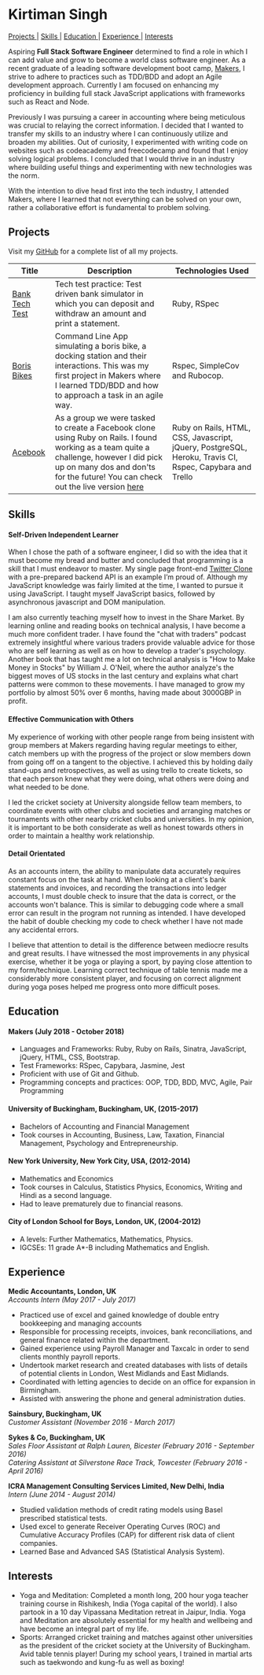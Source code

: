# Kirtiman Singh

                                                                                                                   
[Projects ](#projects) |
[Skills ](#skills) |
[Education ](#education) |
[Experience ](#experience) |
[Interests ](#interests)


Aspiring **Full Stack Software Engineer** determined to find a role in which I can add value and grow to become a world class software engineer. As a recent graduate of a leading software development boot camp, [Makers](https://makers.tech/), I strive to adhere to practices such as TDD/BDD and adopt an Agile development approach. Currently I am focused on enhancing my proficiency in building full stack JavaScript applications with frameworks such as React and Node.

Previously I was pursuing a career in accounting where being meticulous was crucial to relaying the correct information. I decided that I wanted to transfer my skills to an industry where I can continuously utilize and broaden my abilities. Out of curiosity, I experimented with writing code on websites such as codeacademy and freecodecamp and found that I enjoy solving logical problems. I concluded that I would thrive in an industry where building useful things and experimenting with new technologies was the norm.

With the intention to dive head first into the tech industry, I attended Makers, where I learned that not everything can be solved on your own, rather a collaborative effort is fundamental to problem solving.


## Projects
Visit my [GitHub](https://github.com/kirtimansingh93 "Checkout my Github!") for a complete list of all my projects.

| Title | Description | Technologies Used |
|--|--|--|
| [Bank Tech Test](https://github.com/kirtimansingh93/Bank-Tech-Test) | Tech test practice: Test driven bank simulator in which you can deposit and withdraw an amount and print a statement.   | Ruby, RSpec |
| [Boris Bikes](https://github.com/kirtimansingh93/Boris-Bikes) | Command Line App simulating a boris bike, a docking station and their interactions. This was my first project in Makers where I learned TDD/BDD and how to approach a task in an agile way. | Rspec, SimpleCov and Rubocop. |
| [Acebook](https://github.com/kirtimansingh93/acebook-Team-and-a-half) | As a group we were tasked to create a Facebook clone using Ruby on Rails. I found working as a team quite a challenge, however I did pick up on many dos and don'ts for the future! You can check out the live version [here](https://murmuring-earth-81334.herokuapp.com/)| Ruby on Rails, HTML, CSS, Javascript, jQuery, PostgreSQL, Heroku, Travis CI, Rspec, Capybara and Trello |



## Skills


#### Self-Driven Independent Learner

When I chose the path of a software engineer, I did so with the idea that it must become my bread and butter and concluded that programming is a skill that I must endeavor to master. My single page front-end [Twitter Clone](https://github.com/kirtimansingh93/chitter-frontend) with a pre-prepared backend API is an example I’m proud of.  Although my JavaScript knowledge was fairly limited at the time, I wanted to pursue it using JavaScript. I taught myself JavaScript basics, followed by asynchronous javascript and DOM manipulation.

I am also currently teaching myself how to invest in the Share Market. By learning online and reading books on technical analysis, I have become a much more confident trader. I have found the "chat with traders" podcast extremely insightful where various traders provide valuable advice for those who are self learning as well as on how to develop a trader's psychology. Another book that has taught me a lot on technical analysis is "How to Make Money in Stocks" by William J. O'Neil, where the author analyze's the biggest moves of US stocks in the last century and explains what chart patterns were common to these movements. I have managed to grow my portfolio by almost 50% over 6 months, having made about 3000GBP in profit.


#### Effective Communication with Others

My experience of working with other people range from being insistent with group members at Makers regarding having regular meetings to either, catch members up with the progress of the project or slow members down from going off on a tangent to the objective. I achieved this by holding daily stand-ups and retrospectives, as well as using trello to create tickets, so that each person knew what they were doing, what others were doing and what needed to be done.

I led the cricket society at University alongside fellow team members, to coordinate events with other clubs and societies and arranging matches or tournaments with other nearby cricket clubs and universities. In my opinion, it is important to be both considerate as well as honest towards others in order to maintain a healthy work relationship.


#### Detail Orientated

As an accounts intern, the ability to manipulate data accurately requires constant focus on the task at hand. When looking at a client's bank statements and invoices, and recording the transactions into ledger accounts, I must double check to insure that the data is correct, or the accounts won't balance. This is similar to debugging code where a small error can result in the program not running as intended. I have developed the habit of double checking my code to check whether I have not made any accidental errors.

I believe that attention to detail is the difference between mediocre results and great results.  I have witnessed the most improvements in any physical exercise, whether it be yoga or playing a sport, by paying close attention to my form/technique. Learning correct technique of table tennis made me a considerably more consistent player, and focusing on correct alignment during yoga poses helped me progress onto more difficult poses.


## Education

#### Makers (July 2018 - October 2018)

- Languages and Frameworks: Ruby, Ruby on Rails, Sinatra, JavaScript, jQuery, HTML, CSS, Bootstrap.
- Test Frameworks: RSpec, Capybara, Jasmine, Jest
- Proficient with use of Git and Github.
- Programming concepts and practices: OOP, TDD, BDD, MVC, Agile, Pair Programming


#### University of Buckingham, Buckingham, UK, (2015-2017)

- Bachelors of Accounting and Financial Management
- Took courses in Accounting, Business, Law, Taxation, Financial Management, Psychology and Entrepreneurship.

#### New York University, New York City, USA, (2012-2014)

- Mathematics and Economics
- Took courses in Calculus, Statistics Physics, Economics, Writing and Hindi as a second language.
- Had to leave prematurely due to financial reasons.

#### City of London School for Boys, London, UK, (2004-2012)

- A levels: Further Mathematics, Mathematics, Physics.
- IGCSEs: 11 grade A*-B including Mathematics and English.


## Experience

**Medic Accountants, London, UK**    
*Accounts Intern (May 2017 - July 2017)*
- Practiced use of excel and gained knowledge of double entry bookkeeping and managing accounts
- Responsible for processing receipts, invoices, bank reconciliations, and general finance related within the department.
-	Gained experience using Payroll Manager and Taxcalc in order to send clients monthly payroll reports.
-	Undertook market research and created databases with lists of details of potential clients in London, West Midlands and East Midlands.
-	Coordinated with letting agencies to decide on an office for expansion in Birmingham.
-	Assisted with answering the phone and general administration duties.

**Sainsbury, Buckingham, UK**  
*Customer Assistant (November 2016 - March 2017)*

**Sykes & Co, Buckingham, UK**   
*Sales Floor Assistant at Ralph Lauren, Bicester (February 2016 - September 2016)*  
*Catering Assistant at Silverstone Race Track, Towcester (February 2016 - April 2016)*  


**ICRA Management Consulting Services Limited, New Delhi, India**    
*Intern (June 2014 - August 2014)*  
-	Studied validation methods of credit rating models using Basel prescribed statistical tests.
-	Used excel to generate Receiver Operating Curves (ROC) and Cumulative Accuracy Profiles (CAP) for different risk data of client companies.
-	Learned Base and Advanced SAS (Statistical Analysis System).


## Interests

- Yoga and Meditation: Completed a month long, 200 hour yoga teacher training course in Rishikesh, India (Yoga capital of the world). I also partook in a 10 day Vipassana Meditation retreat in Jaipur, India. Yoga and Meditation are absolutely essential for my health and wellbeing and have become an integral part of my life.  
- Sports: Arranged cricket training and matches against other universities as the president of the cricket society at the University of Buckingham. Avid table tennis player! During my school years, I trained in martial arts such as taekwondo and kung-fu as well as boxing!

